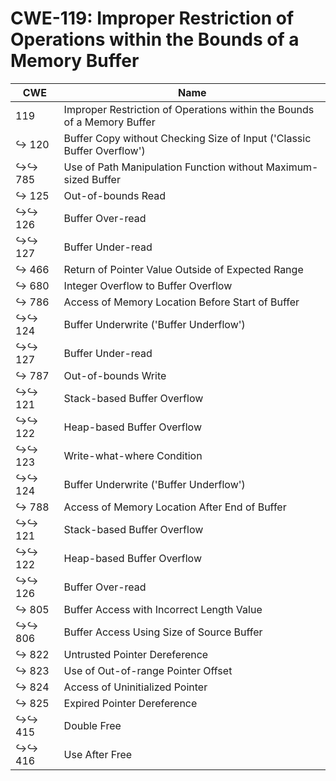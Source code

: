 # CWE-119: Improper Restriction of Operations within the Bounds of a Memory Buffer

| CWE   | Name |
|------- |------                                                                  |
| 119    | Improper Restriction of Operations within the Bounds of a Memory Buffer
| ↪ 120  | Buffer Copy without Checking Size of Input ('Classic Buffer Overflow')
| ↪↪ 785 | Use of Path Manipulation Function without Maximum-sized Buffer
| ↪ 125  | Out-of-bounds Read
| ↪↪ 126 | Buffer Over-read
| ↪↪ 127 | Buffer Under-read
| ↪ 466  | Return of Pointer Value Outside of Expected Range
| ↪ 680  | Integer Overflow to Buffer Overflow
| ↪ 786  | Access of Memory Location Before Start of Buffer
| ↪↪ 124 | Buffer Underwrite ('Buffer Underflow')
| ↪↪ 127 | Buffer Under-read
| ↪ 787  | Out-of-bounds Write
| ↪↪ 121 | Stack-based Buffer Overflow
| ↪↪ 122 | Heap-based Buffer Overflow
| ↪↪ 123 | Write-what-where Condition
| ↪↪ 124 | Buffer Underwrite ('Buffer Underflow')
| ↪ 788  | Access of Memory Location After End of Buffer
| ↪↪ 121 | Stack-based Buffer Overflow
| ↪↪ 122 | Heap-based Buffer Overflow
| ↪↪ 126 | Buffer Over-read
| ↪ 805  | Buffer Access with Incorrect Length Value
| ↪↪ 806 | Buffer Access Using Size of Source Buffer
| ↪ 822  | Untrusted Pointer Dereference
| ↪ 823  | Use of Out-of-range Pointer Offset
| ↪ 824  | Access of Uninitialized Pointer
| ↪ 825  | Expired Pointer Dereference
| ↪↪ 415 | Double Free
| ↪↪ 416 | Use After Free
